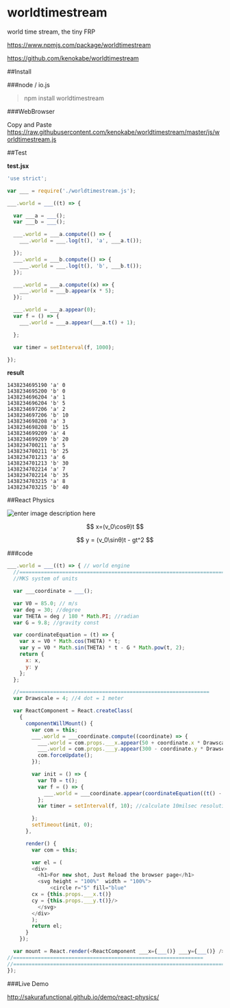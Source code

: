# worldtimestream
world time stream, the tiny FRP

https://www.npmjs.com/package/worldtimestream

https://github.com/kenokabe/worldtimestream


##Install

###node / io.js

>npm install worldtimestream

###WebBrowser

Copy and Paste
https://raw.githubusercontent.com/kenokabe/worldtimestream/master/js/worldtimestream.js



##Test

**test.jsx**

```js
'use strict';

var ___ = require('./worldtimestream.js');

___.world = ___((t) => {

  var ___a = ___();
  var ___b = ___();

  ___.world = ___a.compute(() => {
    ___.world = ___.log(t(), 'a', ___a.t());

  });
  ___.world = ___b.compute(() => {
    ___.world = ___.log(t(), 'b', ___b.t());
  });

  ___.world = ___a.compute((x) => {
    ___.world = ___b.appear(x * 5);
  });

  ___.world = ___a.appear(0);
  var f = () => {
    ___.world = ___a.appear(___a.t() + 1);

  };

  var timer = setInterval(f, 1000);

});
```

**result**

```
1438234695190 'a' 0
1438234695200 'b' 0
1438234696204 'a' 1
1438234696204 'b' 5
1438234697206 'a' 2
1438234697206 'b' 10
1438234698208 'a' 3
1438234698208 'b' 15
1438234699209 'a' 4
1438234699209 'b' 20
1438234700211 'a' 5
1438234700211 'b' 25
1438234701213 'a' 6
1438234701213 'b' 30
1438234702214 'a' 7
1438234702214 'b' 35
1438234703215 'a' 8
1438234703215 'b' 40
```

##React Physics

![enter image description here](https://lh3.googleusercontent.com/4W_WOyyW4pK6--X5WcJWHNOHmlPuj-3bSuW3g0snPM8=w340-h240-no)

$$
x=(v_0\cosθ)t
$$

$$
y = (v_0\sinθ)t - gt^2
$$

###code

```js
___.world = ___((t) => { // world engine
  //===========================================================================
  //MKS system of units

  var ___coordinate = ___();

  var V0 = 85.0; // m/s
  var deg = 30; //degree
  var THETA = deg / 180 * Math.PI; //radian
  var G = 9.8; //gravity const

  var coordinateEquation = (t) => {
    var x = V0 * Math.cos(THETA) * t;
    var y = V0 * Math.sin(THETA) * t - G * Math.pow(t, 2);
    return {
      x: x,
      y: y
    };
  };

  //==============================================================
  var Drawscale = 4; //4 dot = 1 meter

  var ReactComponent = React.createClass(
    {
      componentWillMount() {
        var com = this;
        ___.world = ___coordinate.compute((coordinate) => {
          ___.world = com.props.___x.appear(50 + coordinate.x * Drawscale);
          ___.world = com.props.___y.appear(300 - coordinate.y * Drawscale);
          com.forceUpdate();
        });

        var init = () => {
          var T0 = t();
          var f = () => {
            ___.world = ___coordinate.appear(coordinateEquation((t() - T0) / 1000));
          };
          var timer = setInterval(f, 10); //calculate 10milsec resolution

        };
        setTimeout(init, 0);
      },

      render() {
        var com = this;

        var el = (
        <div>
          <h1>For new shot, Just Reload the browser page</h1>
          <svg height = "100%"  width = "100%">
              <circle r="5" fill="blue"
        cx = {this.props.___x.t()}
        cy = {this.props.___y.t()}/>
          </svg>
        </div>
        );
        return el;
      }
    });

  var mount = React.render(<ReactComponent ___x={___()} ___y={___()} />, document.body);
//==============================================================
//===========================================================================
});

```

###Live Demo

http://sakurafunctional.github.io/demo/react-physics/
